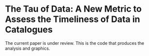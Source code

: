# The Tau of Data: A New Metric to Assess the Timeliness of Data in Catalogues 

The current paper is under review. This is the code that produces the analysis and graphics.
